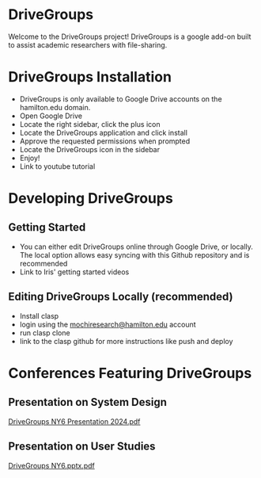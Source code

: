 # DriveGroups
Welcome to the DriveGroups project! DriveGroups is a google add-on built to assist academic researchers with file-sharing.

# DriveGroups Installation
- DriveGroups is only available to Google Drive accounts on the hamilton.edu domain.
- Open Google Drive
- Locate the right sidebar, click the plus icon
- Locate the DriveGroups application and click install
- Approve the requested permissions when prompted
- Locate the DriveGroups icon in the sidebar
- Enjoy!
- Link to youtube tutorial

# Developing DriveGroups
## Getting Started
- You can either edit DriveGroups online through Google Drive, or locally. The local option allows easy syncing with this Github repository and is recommended
- Link to Iris' getting started videos

## Editing DriveGroups Locally (recommended)
- Install clasp
- login using the mochiresearch@hamilton.edu account
- run clasp clone
- link to the clasp github for more instructions like push and deploy

# Conferences Featuring DriveGroups
## Presentation on System Design
[DriveGroups NY6 Presentation 2024.pdf](https://github.com/user-attachments/files/17905835/DriveGroups.NY6.Presentation.2024.pdf)

## Presentation on User Studies
[DriveGroups NY6.pptx.pdf](https://github.com/user-attachments/files/17905841/DriveGroups.NY6.pptx.pdf)

